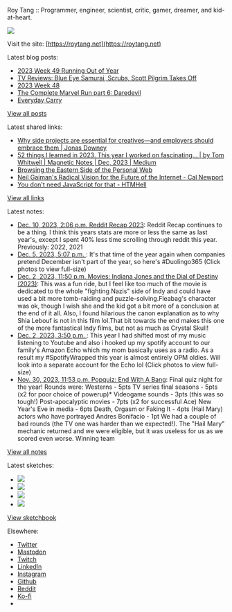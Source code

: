 Roy Tang :: Programmer, engineer, scientist, critic, gamer, dreamer, and kid-at-heart.

![](https://roytang.net/static/img/profile.jpg)

Visit the site: [https://roytang.net](https://roytang.net)

Latest blog posts:

- [2023 Week 49 Running Out of Year](https://roytang.net/2023/12/2023-week-49/)
- [TV Reviews: Blue Eye Samurai, Scrubs, Scott Pilgrim Takes Off](https://roytang.net/2023/12/tv-bes-scrubs-pilgrim/)
- [2023 Week 48](https://roytang.net/2023/12/2023-week-48/)
- [The Complete Marvel Run part 6: Daredevil](https://roytang.net/2023/11/cmr-daredevil/)
- [Everyday Carry](https://roytang.net/2023/11/everyday-carry/)

[View all posts](https://roytang.net/blog)

Latest shared links:

- [Why side projects are essential for creatives—and employers should embrace them | Jonas Downey](https://roytang.net/2023/12/548043306602c8729dc7a0574c7f3820/)
- [52 things I learned in 2023. This year I worked on fascinating… | by Tom Whitwell | Magnetic Notes | Dec, 2023 | Medium](https://roytang.net/2023/12/3d615cf1ec7069efe2846739edb3bd4a/)
- [Browsing the Eastern Side of the Personal Web](https://roytang.net/2023/12/00f25e9ad99c267e3bc5aa290a250916/)
- [Neil Gaiman&#x27;s Radical Vision for the Future of the Internet - Cal Newport](https://roytang.net/2023/12/a0645497e08f19f9839d45edd2db1e51/)
- [You don&#x27;t need JavaScript for that - HTMHell](https://roytang.net/2023/12/42956cb4bd47506173a8f26ad6bacff7/)

[View all links](https://roytang.net/links)

Latest notes:

- [Dec. 10, 2023, 2:06 p.m. Reddit Recap 2023](https://roytang.net/2023/12/reddit-recap/): Reddit Recap continues to be a thing. I think this years stats are more or less the same as last year&#x27;s, except I spent 40% less time scrolling through reddit this year. Previously: 2022, 2021
- [Dec. 5, 2023, 5:07 p.m. ](https://roytang.net/2023/12/111527017079592659/): It&#x27;s that time of the year again when companies pretend December isn&#x27;t part of the year, so here&#x27;s #Duolingo365 (Click photos to view full-size)
- [Dec. 2, 2023, 11:50 p.m. Movies: Indiana Jones and the Dial of Destiny (2023)](https://roytang.net/2023/12/indiana-jones-and-the-dial-of-destiny-2023/): This was a fun ride, but I feel like too much of the movie is dedicated to the whole &quot;fighting Nazis&quot; side of Indy and could have used a bit more tomb-raiding and puzzle-solving.Fleabag&#x27;s character was ok, though I wish she and the kid got a bit more of a conclusion at the end of it all. Also, I found hilarious the canon explanation as to why Shia Lebouf is not in this film lol.That bit towards the end makes this one of the more fantastical Indy films, but not as much as Crystal Skull!
- [Dec. 2, 2023, 3:50 p.m. ](https://roytang.net/2023/12/111509729930849977/): This year I had shifted most of my music listening to Youtube and also i hooked up my spotify account to our family&#x27;s Amazon Echo which my mom basically uses as a radio. As a result my #SpotifyWrapped this year is almost entirely OPM oldies. Will look into a separate account for the Echo lol (Click photos to view full-size)
- [Nov. 30, 2023, 11:53 p.m. Popquiz: End With A Bang](https://roytang.net/2023/11/popquiz-bang/): Final quiz night for the year! Rounds were: Westerns - 5pts TV series final seasons - 5pts (x2 for poor choice of powerup)* Videogame sounds - 3pts (this was so tough!) Post-apocalyptic movies - 7pts (x2 for successful Ace) New Year&#x27;s Eve in media - 6pts Death, Orgasm or Faking It - 4pts (Hail Mary) actors who have portrayed Andres Bonifacio - 1pt We had a couple of bad rounds (the TV one was harder than we expected!). The &quot;Hail Mary&quot; mechanic returned and we were eligible, but it was useless for us as we scored even worse. Winning team

[View all notes](https://roytang.net/notes)

Latest sketches:


- ![](https://roytang.net/media/cache/c3/52/c3524701d7d18fa2b6b280d4437c7ba1.jpg)
- ![](https://roytang.net/media/cache/b8/6e/b86e3f7c5db451a5bf40260cdf52e2c0.jpg)
- ![](https://roytang.net/media/cache/09/11/09119bc377da2a1bf7e9d18251a6b7a6.jpg)
- ![](https://roytang.net/media/cache/3c/7d/3c7d410c1cd355b7897272dd51e3b61a.jpg)

[View sketchbook](https://roytang.net/albums/sketchbook)


Elsewhere:

- [Twitter](https://twitter.com/roytang)
- [Mastodon](https://indieweb.social/@roytang)
- [Twitch](https://twitch.tv/twitchyroy)
- [LinkedIn](https://www.linkedin.com/in/roytang)
- [Instagram](https://instagram.com/roytang0400)
- [Github](https://github.com/roytang)
- [Reddit](https://reddit.com/u/hungryroy)
- [Ko-fi](https://ko-fi.com/roytang)
- [](mailto:hello@roytang.net)